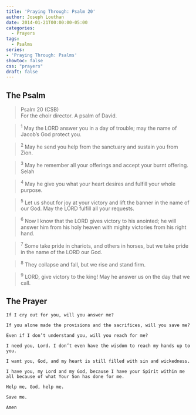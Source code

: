 ```yaml
---
title: 'Praying Through: Psalm 20'
author: Joseph Louthan
date: 2014-01-21T00:00:00-05:00
categories:
  - Prayers
tags:
  - Psalms
series:
- 'Praying Through: Psalms'
showtoc: false
css: "prayers"
draft: false
---
```

## The Psalm

>Psalm 20 (CSB)  
><sup></sup> For the choir director. A psalm of David. 

><sup>1</sup> May the LORD answer you in a day of trouble; may the name of Jacob’s God protect you. 

><sup>2</sup> May he send you help from the sanctuary and sustain you from Zion. 

><sup>3</sup> May he remember all your offerings and accept your burnt offering. Selah 

><sup>4</sup> May he give you what your heart desires and fulfill your whole purpose. 

><sup>5</sup> Let us shout for joy at your victory and lift the banner in the name of our God. May the LORD fulfill all your requests. 

><sup>6</sup> Now I know that the LORD gives victory to his anointed; he will answer him from his holy heaven with mighty victories from his right hand. 

><sup>7</sup> Some take pride in chariots, and others in horses, but we take pride in the name of the LORD our God. 

><sup>8</sup> They collapse and fall, but we rise and stand firm. 

><sup>9</sup> LORD, give victory to the king! May he answer us on the day that we call.

## The Prayer

```text
If I cry out for you, will you answer me?

If you alone made the provisions and the sacrifices, will you save me?

Even if I don’t understand you, will you reach for me?

I need you, Lord. I don’t even have the wisdom to reach my hands up to you.

I want you, God, and my heart is still filled with sin and wickedness.

I have you, my Lord and my God, because I have your Spirit within me all because of what Your Son has done for me.

Help me, God, help me.

Save me.

Amen
```